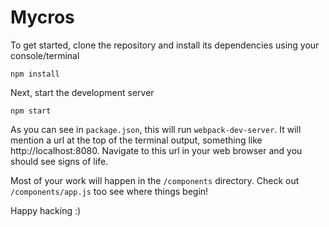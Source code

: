 # Mycros

To get started, clone the repository and install its dependencies using your console/terminal

`npm install`

Next, start the development server

`npm start`

As you can see in `package.json`, this will run `webpack-dev-server`. It will mention a url at the top of the terminal output, something like http://localhost:8080. Navigate to this url in your web browser and you should see signs of life.

Most of your work will happen in the `/components` directory. Check out `/components/app.js` too see where things begin!

Happy hacking :)
